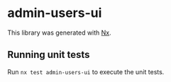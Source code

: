 # admin-users-ui

This library was generated with [Nx](https://nx.dev).

## Running unit tests

Run `nx test admin-users-ui` to execute the unit tests.
